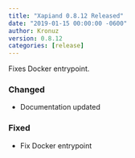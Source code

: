 ```yaml
---
title: "Xapiand 0.8.12 Released"
date: "2019-01-15 00:00:00 -0600"
author: Kronuz
version: 0.8.12
categories: [release]
---
```


Fixes Docker entrypoint.


### Changed
- Documentation updated

### Fixed
- Fix Docker entrypoint
